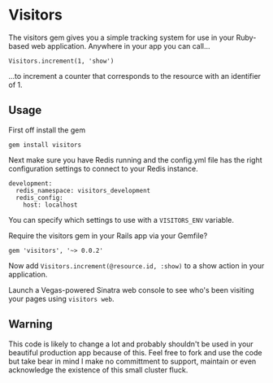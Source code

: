 # Visitors

The visitors gem gives you a simple tracking system for use in your
Ruby-based web application. Anywhere in your app you can call…

    Visitors.increment(1, 'show')

…to increment a counter that corresponds to the resource with an
identifier of 1.

## Usage

First off install the gem

    gem install visitors

Next make sure you have Redis running and the config.yml file has the
right configuration settings to connect to your Redis instance.

    development:
      redis_namespace: visitors_development
      redis_config:
        host: localhost

You can specify which settings to use with a `VISITORS_ENV` variable.

Require the visitors gem in your Rails app via your Gemfile?

    gem 'visitors', '~> 0.0.2'

Now add `Visitors.increment(@resource.id, :show)` to a show action in
your application.

Launch a Vegas-powered Sinatra web console to see who's been visiting
your pages using `visitors web`.

## Warning

This code is likely to change a lot and probably shouldn't be used in
your beautiful production app because of this. Feel free to fork and use
the code but take bear in mind I make no committment to support,
maintain or even acknowledge the existence of this small cluster fluck.

